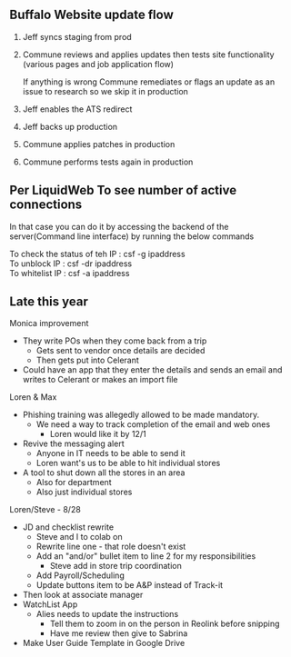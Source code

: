 ## Buffalo Website update flow

1. Jeff syncs staging from prod
2. Commune reviews and applies updates then tests site functionality (various pages and job application flow)
    
    If anything is wrong Commune remediates or flags an update as an issue to research so we skip it in production
    
3. Jeff enables the ATS redirect
4. Jeff backs up production
5. Commune applies patches in production
6. Commune performs tests again in production


## Per LiquidWeb To see number of active connections

In that case you can do it by accessing the backend of the server(Command line interface) by running the below commands

To check the status of teh IP : csf -g ipaddress  
To unblock IP : csf -dr ipaddress  
To whitelist IP : csf -a ipaddress  


## Late this year

Monica improvement

- They write POs when they come back from a trip
    - Gets sent to vendor once details are decided
    - Then gets put into Celerant
- Could have an app that they enter the details and sends an email and writes to Celerant or makes an import file


Loren & Max
- Phishing training was allegedly allowed to be made mandatory.
	- We need a way to track completion of the email and web ones
		- Loren would like it by 12/1
- Revive the messaging alert
	- Anyone in IT needs to be able to send it
	- Loren want's us to be able to hit individual stores
- A tool to shut down all the stores in an area
	- Also for department
	- Also just individual stores


Loren/Steve - 8/28
- JD and checklist rewrite
	- Steve and I to colab on
	- Rewrite line one - that role doesn't exist
	- Add an "and/or" bullet item to line 2 for my responsibilities
		- Steve add in store trip coordination
	- Add Payroll/Scheduling
	- Update buttons item to be A&P instead of Track-it
- Then look at associate manager
- WatchList App
	- Alies needs to update the instructions
		- Tell them to zoom in on the person in Reolink before snipping
		- Have me review then give to Sabrina
- Make User Guide Template in Google Drive

